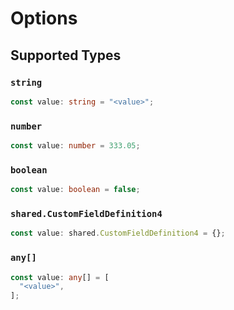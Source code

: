 # Options


## Supported Types

### `string`

```typescript
const value: string = "<value>";
```

### `number`

```typescript
const value: number = 333.05;
```

### `boolean`

```typescript
const value: boolean = false;
```

### `shared.CustomFieldDefinition4`

```typescript
const value: shared.CustomFieldDefinition4 = {};
```

### `any[]`

```typescript
const value: any[] = [
  "<value>",
];
```

